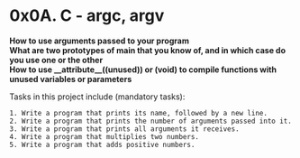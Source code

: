 # 0x0A. C - argc, argv
**How to use arguments passed to your program  
What are two prototypes of main that you know of, and in which case do you use one or the other  
How to use \_\_attribute\_\_((unused)) or (void) to compile functions with unused variables or parameters**

Tasks in this project include (mandatory tasks):
``` 
1. Write a program that prints its name, followed by a new line.
2. Write a program that prints the number of arguments passed into it.
3. Write a program that prints all arguments it receives.
4. Write a program that multiplies two numbers.
5. Write a program that adds positive numbers.
```
